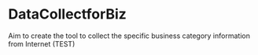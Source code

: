 # DataCollectforBiz
Aim to create the tool to collect the specific business category information from Internet (TEST)
